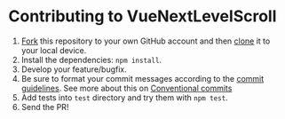 # Contributing to VueNextLevelScroll

1. [Fork](https://help.github.com/articles/fork-a-repo/) this repository to your own GitHub account and then [clone](https://help.github.com/articles/cloning-a-repository/) it to your local device.
2. Install the dependencies: `npm install`.
3. Develop your feature/bugfix.
4. Be sure to format your commit messages according to the [commit guidelines](https://github.com/angular/angular.js/blob/master/DEVELOPERS.md#commits). See more about this on [Conventional commits](http://conventionalcommits.org/)
5. Add tests into `test` directory and try them with `npm test`.
6. Send the PR!
